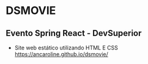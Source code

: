 # DSMOVIE
## Evento Spring React - DevSuperior
- Site web estático utilizando HTML E CSS
https://ancaroline.github.io/dsmovie/
